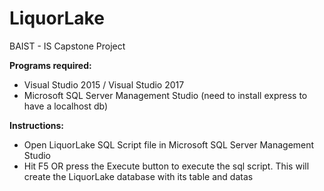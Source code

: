 # LiquorLake
BAIST - IS Capstone Project

<b>Programs required: </b>
<ul>
  <li>Visual Studio 2015 / Visual Studio 2017</li>
  <li>Microsoft SQL Server Management Studio (need to install express to have a localhost db)</li>
</ul>
<b>Instructions:</b>
  <ul>
    <li>Open LiquorLake SQL Script file in Microsoft SQL Server Management Studio</li>
    <li>Hit F5 OR press the Execute button to execute the sql script. This will create the LiquorLake database with its table and datas</li>
  </ul>
